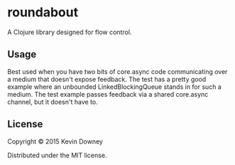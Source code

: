 # roundabout

A Clojure library designed for flow control.

## Usage

Best used when you have two bits of core.async code communicating over
a medium that doesn't expose feedback. The test has a pretty good
example where an unbounded LinkedBlockingQueue stands in for such a
medium. The test example passes feedback via a shared core.async
channel, but it doesn't have to.

## License

Copyright © 2015 Kevin Downey

Distributed under the MIT license.
